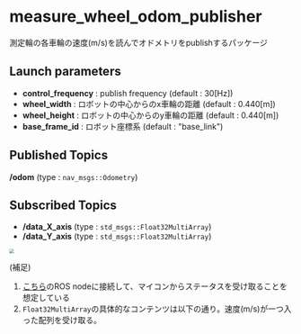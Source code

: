 # measure_wheel_odom_publisher

測定輪の各車輪の速度(m/s)を読んでオドメトリをpublishするパッケージ



## Launch parameters

- **control_frequency** : publish frequency (default : 30[Hz])
- **wheel_width** : ロボットの中心からのx車輪の距離 (default : 0.440[m])
- **wheel_height** : ロボットの中心からのy車輪の距離 (default : 0.440[m])
- **base_frame_id** : ロボット座標系 (default : "base_link")



## Published Topics

**/odom** (type : `nav_msgs::Odometry`)



## Subscribed Topics

- **/data_X_axis** (type : `std_msgs::Float32MultiArray`)
- **/data_Y_axis** (type : `std_msgs::Float32MultiArray`)

<img src="https://i.imgur.com/3giWneE.png" style="zoom:50%;" />

(補足)

1. [こちら](https://github.com/moden3/serial_test)のROS nodeに接続して、マイコンからステータスを受け取ることを想定している
2. `Float32MultiArray`の具体的なコンテンツは以下の通り。速度(m/s)が一つ入った配列を受け取る。

